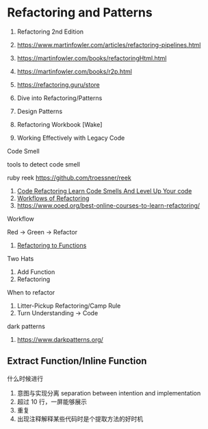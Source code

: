 # Refactoring and Patterns

1. Refactoring 2nd Edition
1. https://www.martinfowler.com/articles/refactoring-pipelines.html
1. https://martinfowler.com/books/refactoringHtml.html
1. https://martinfowler.com/books/r2p.html
1. https://refactoring.guru/store
1. Dive into Refactoring/Patterns
1. Design Patterns

1. Refactoring Workbook [Wake]
1. Working Effectively with Legacy Code

Code Smell

tools to detect code smell

ruby reek https://github.com/troessner/reek

1. [Code Refactoring Learn Code Smells And Level Up Your code](https://www.bilibili.com/video/BV1Sz411q76F)
1. [Workflows of Refactoring](https://www.bilibili.com/video/BV1SP4y1H7i3)
1. https://www.ooed.org/best-online-courses-to-learn-refactoring/

Workflow

Red -> Green -> Refactor

1. [Refactoring to Functions](https://www.bilibili.com/video/BV1xs411X7iv)

Two Hats

1. Add Function
1. Refactoring

When to refactor

1.  Litter-Pickup Refactoring/Camp Rule
1.  Turn Understanding -> Code

dark patterns

1. https://www.darkpatterns.org/

## Extract Function/Inline Function

什么时候进行

1. 意图与实现分离 separation between intention and implementation
1. 超过 10 行，一屏能够展示
1. 重复
1. 出现注释解释某些代码时是个提取方法的好时机
